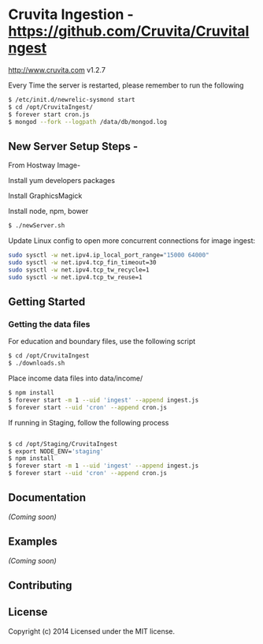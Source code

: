 
#  Cruvita Ingestion - https://github.com/Cruvita/CruvitaIngest
http://www.cruvita.com
v1.2.7


Every Time the server is restarted, please remember to run the following
```sh
$ /etc/init.d/newrelic-sysmond start
$ cd /opt/CruvitaIngest/
$ forever start cron.js
$ mongod --fork --logpath /data/db/mongod.log
```


## New Server Setup Steps -
From Hostway Image-

Install yum developers packages

Install GraphicsMagick

Install node, npm, bower

```sh
$ ./newServer.sh
```
Update Linux config to open more concurrent connections for image ingest:
```sh
sudo sysctl -w net.ipv4.ip_local_port_range="15000 64000"
sudo sysctl -w net.ipv4.tcp_fin_timeout=30
sudo sysctl -w net.ipv4.tcp_tw_recycle=1
sudo sysctl -w net.ipv4.tcp_tw_reuse=1
```


## Getting Started

### Getting the data files
For education and boundary files, use the following script
```sh
$ cd /opt/CruvitaIngest
$ ./downloads.sh
```
Place income data files into data/income/

```sh
$ npm install
$ forever start -m 1 --uid 'ingest' --append ingest.js
$ forever start --uid 'cron' --append cron.js
```

If running in Staging, follow the following process
```sh

$ cd /opt/Staging/CruvitaIngest
$ export NODE_ENV='staging'
$ npm install
$ forever start -m 1 --uid 'ingest' --append ingest.js
$ forever start --uid 'cron' --append cron.js
```



## Documentation

_(Coming soon)_


## Examples

_(Coming soon)_


## Contributing



## License

Copyright (c) 2014
Licensed under the MIT license.
